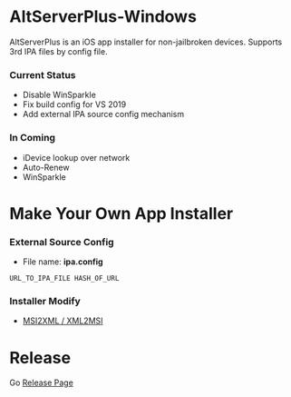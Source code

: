 # AltServerPlus-Windows
AltServerPlus is an iOS app installer for non-jailbroken devices. Supports 3rd IPA files by config file.

### Current Status
* Disable WinSparkle
* Fix build config for VS 2019
* Add external IPA source config mechanism

### In Coming
* iDevice lookup over network
* Auto-Renew
* WinSparkle

# Make Your Own App Installer
### External Source Config
* File name: **ipa.config**
```
URL_TO_IPA_FILE HASH_OF_URL
```
### Installer Modify
* [MSI2XML / XML2MSI](https://msi2xml.sourceforge.io/)

# Release
Go [Release Page](https://github.com/TerryHuangHD/AltServerPlus-Windows/releases/tag/v1.3.1)
